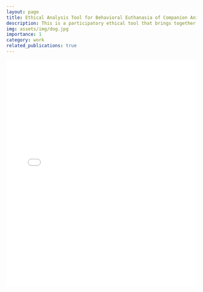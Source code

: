 ```yaml
---
layout: page
title: Ethical Analysis Tool for Behavioral Euthanasia of Companion Animals
description: This is a participatory ethical tool that brings together stakeholders for an ethical assessment regarding behavioral euthanasia of companion animals. The tool faciliates a discussion of all relevant moral aspects. The tool is designed to guide, but not dictate, a moral outcome, and to reduce moral stress in animal caretakers including veterinarians, animal guardians, humane societies, and resuce organizations. 
img: assets/img/dog.jpg
importance: 1
category: work
related_publications: true
---
```



<iframe src="/assets/pdf/bedg.pdf" width="100%" height="600px" style="border: none;">
    Your browser does not support iframes. <a href="/assets/pdf/document.pdf">Download the PDF</a>.
</iframe>

